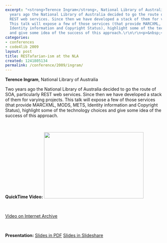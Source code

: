 ```yaml
---
excerpt: "<strong>Terence Ingram</strong>, National Library of Australia\r\n\r\nTwo
  years ago the National Library of Australia decided to go the route of SOA, particularly
  REST web services. Since then we have developed a stack of them for varying projects.
  This talk will expose a few of those services (that provide MARCXML, MODS, METS,
  Identity information and Copyright Status), highlight some of the technology choices
  and give some idea of the success of this approach.\r\n\r\n<p>&nbsp;</p>"
categories:
- conferences
- code4lib 2009
layout: post
title: RESTafarian-ism at the NLA
created: 1241805134
permalink: /conference/2009/ingram/
---
```

<strong>Terence Ingram</strong>, National Library of Australia

Two years ago the National Library of Australia decided to go the route of SOA, particularly REST web services. Since then we have developed a stack of them for varying projects. This talk will expose a few of those services (that provide MARCXML, MODS, METS, Identity information and Copyright Status), highlight some of the technology choices and give some idea of the success of this approach.

<p>&nbsp;</p>
<strong>QuickTime Video:</strong>
<a href="http://dl.lib.brown.edu/code4lib/ingram.html" target="_blank">
<img src="http://dl.lib.brown.edu/code4lib//05_ingram.jpg" border="0" width="320" height="213"></a>

<p>&nbsp;</p>

<a href="http://www.archive.org/details/Code4lib2009Restafarian-ismAtTheNla">Video on Internet Archive</a>

<p>&nbsp;</p>

<strong>Presentation:</strong>
<a href="http://code4lib.org/files/TerenceIngram.pdf" target="_blank">Slides in PDF</a>
<a href="http://www.slideshare.net/eby/restafarianism-at-the-nla" target="_blank">Slides in Slideshare</a>




